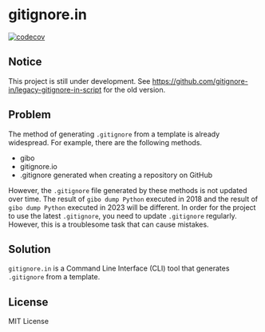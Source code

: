 # gitignore.in

[![codecov](https://codecov.io/gh/gitignore-in/gitignore-in/graph/badge.svg?token=1XOPN2U21W)](https://codecov.io/gh/gitignore-in/gitignore-in)

## Notice

This project is still under development.
See https://github.com/gitignore-in/legacy-gitignore-in-script for the old version.

## Problem

The method of generating `.gitignore` from a template is already widespread.
For example, there are the following methods.

- gibo
- gitignore.io
- .gitignore generated when creating a repository on GitHub

However, the `.gitignore` file generated by these methods is not updated over time.
The result of `gibo dump Python` executed in 2018 and the result of `gibo dump Python` executed in 2023 will be different.
In order for the project to use the latest `.gitignore`, you need to update `.gitignore` regularly.
However, this is a troublesome task that can cause mistakes.

## Solution

`gitignore.in` is a Command Line Interface (CLI) tool that generates `.gitignore` from a template.

## License

MIT License
